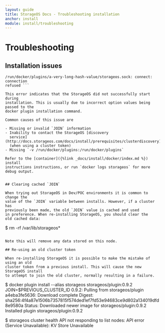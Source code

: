 ```yaml
---
layout: guide
title: StorageOS Docs - Troubleshooting installation
anchor: install
module: install/troubleshooting
---
```


# Troubleshooting

## Installation issues

``` Error response from daemon: dial unix
/run/docker/plugins/a-very-long-hash-value/storageos.sock: connect: connection
refused ```

This error indicates that the StorageOS did not successfully start during
installation. This is usually due to incorrect option values being passed to the
docker plugin installation command.

Common causes of this issue are

- Missing or invalid `JOIN` information
- Inability to contact the StorageOS [discovery
  service](http://docs.storageos.com/docs/install/prerequisites/clusterdiscovery)
  (when using a cluster token)
- Missing `-v /run/docker/plugins:/run/docker/plugins`

Refer to the [container]({%link _docs/install/docker/index.md %}) install
instructions instructions, or run `docker logs storageos` for more debug output.


## Clearing cached `JOIN`

When trying out StorageOS in Dev/POC environments it is common to change the
value of the `JOIN` variable between installs. However, if a cluster has
previously been made, the old `JOIN` value is cached and used
in preference. When re-installing StorageOS, you should clear the
old cached data:

```
$ rm -rf /var/lib/storageos*
```

Note this will remove any data stored on this node.

## Re-using an old cluster token

When re-installing StorageOS it is possible to make the mistake of using an old
cluster token from a previous install. This will cause the new StorageOS install
to attempt to join the old cluster, normally resulting in a failure.

```
$ docker plugin install --alias storageos storageos/plugin:0.9.2 JOIN=$PREVIOUS_CLUSTER_ID
0.9.2: Pulling from storageos/plugin
a4eba3fe5636: Download complete
Digest: sha256:4f4a87e1506b7357815f574ded1ef7fd53e94683ce9d802a134019dfd8e9580a
Status: Downloaded newer image for storageos/plugin:0.9.2
Installed plugin storageos/plugin:0.9.2

$ storageos cluster health
API not responding to list nodes: API error (Service Unavailable): KV Store Unavailable
```
